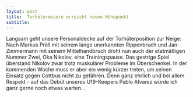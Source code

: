 ```yaml
---
layout: post
title:  Torhütermisere erreicht neuen Höhepunkt
subtitle:  
---
```


Langsam geht unsere Personaldecke auf der Torhüterposition zur Neige: Nach Markus Pröll mit seinem lange unerkannten Rippenbruch und Jan Zimmermann mit seinem Mittelhandbruch droht nun auch der etatmäßigen Nummer Zwei, Oka Nikolov, eine Trainingspause. Das gestrige Spiel überstand Nikolov zwar trotz muskulärer Probleme im Oberschenkel. In der kommenden Woche muss er aber ein wenig kürzer treten, um seinen Einsatz gegen Cottbus nicht zu gefähren. Denn ganz ehrlich und bei allem Respekt - auf das Debüt unseres U19-Keepers Pablo Alvarez würde ich ganz gerne noch etwas warten...


